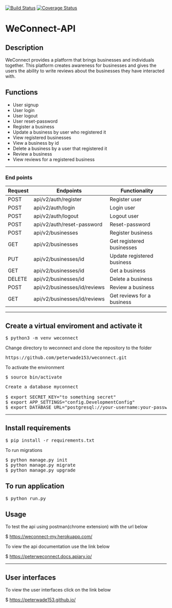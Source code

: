 [![Build Status](https://travis-ci.org/peterwade153/weconnect.svg?branch=challenge2)](https://travis-ci.org/peterwade153/weconnect)
[![Coverage Status](https://coveralls.io/repos/github/peterwade153/weconnect/badge.svg?branch=master)](https://coveralls.io/github/peterwade153/weconnect?branch=master)
# WeConnect-API

## Description

WeConnect provides a platform that brings businesses and individuals together. This platform 
creates awareness for businesses and gives the users the ability to write reviews about the 
businesses they have interacted with. 

## Functions
 - User signup
 - User login
 - User logout
 - User reset-password
 - Register a business
 - Update a business by user who registered it
 - View registered businesses
 - View a business by id
 - Delete a business by a user that registered it
 - Review a business
 - View reviews for a registered business
 
--- 

### End points

Request |       Endpoints                 |       Functionality
--------|---------------------------------|--------------------------------
POST    |  api/v2/auth/register           |        Register user
POST    |  api/v2/auth/login              |        Login user
POST    |  api/v2/auth/logout             |        Logout user
POST    |  api/v2/auth/reset-password     |        Reset-password
POST    |  api/v2/businesses              |        Register business
GET     |  api/v2/businesses              |        Get registered businesses
PUT     |  api/v2/businesses/id           |        Update registered business
GET     |  api/v2/businesses/id           |        Get a business 
DELETE  |  api/v2/businesses/id           |        Delete a business
POST    |  api/v2/businesses/id/reviews   |        Review a business
GET     |  api/v2/businesses/id/reviews   |        Get reviews for a business


---

## Create a virtual enviroment and activate it
<pre>
$ python3 -m venv weconnect
</pre>
Change directory to weconnect and clone the repository to the folder
<pre>
https://github.com/peterwade153/weconnect.git
</pre>
To activate the environment
<pre>
$ source bin/activate
</pre>
<pre>
Create a database myconnect

$ export SECRET_KEY="to something secret"
$ export APP_SETTINGS="config.DevelopmentConfig"
$ export DATABASE_URL="postgresql://your-username:your-password@localhost/myconnect"
</pre>

---

## Install requirements
<pre>
$ pip install -r requirements.txt
</pre>
To run migrations
<pre>
$ python manage.py init
$ python manage.py migrate
$ python manage.py upgrade
</pre>

## To run application
<pre>
$ python run.py
</pre>

## Usage

To test the api using postman(chrome extension) with the url below

$ https://weconnect-my.herokuapp.com/

To view the api documentation use the link below

$ https://peterweconnect.docs.apiary.io/

---
## User interfaces

To view the user interfaces click on the link below

$ https://peterwade153.github.io/

